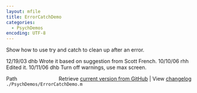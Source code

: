 ```yaml
---
layout: mfile
title: ErrorCatchDemo
categories:
  - PsychDemos
encoding: UTF-8
---
```



Show how to use try and catch to clean up after an error.

12/19/03  dhb  Wrote it based on suggestion from Scott French.
10/10/06  rhh  Edited it.
10/11/06    dhb   Turn off warnings, use max screen.


<div class="code_header" style="text-align:right;">
  <span style="float:left;">Path&nbsp;&nbsp;</span> <span class="counter">Retrieve <a href=
  "https://raw.github.com/Psychtoolbox-3/Psychtoolbox-3/beta/./PsychDemos/ErrorCatchDemo.m">current version from GitHub</a> | View <a href=
  "https://github.com/Psychtoolbox-3/Psychtoolbox-3/commits/beta/./PsychDemos/ErrorCatchDemo.m">changelog</a></span>
</div>
<div class="code">
  <code>./PsychDemos/ErrorCatchDemo.m</code>
</div>
